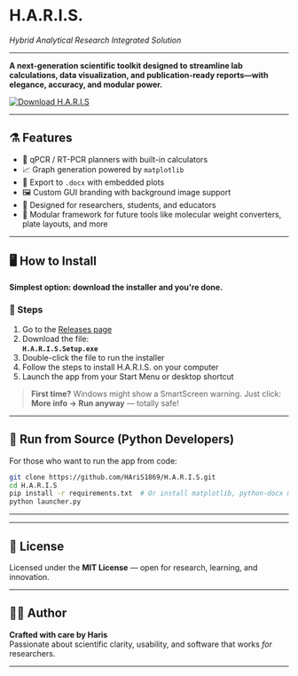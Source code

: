 # H.A.R.I.S.
*Hybrid Analytical Research Integrated Solution*

---


**A next-generation scientific toolkit designed to streamline lab calculations, data visualization, and publication-ready reports—with elegance, accuracy, and modular power.**

[![Download H.A.R.I.S](https://img.shields.io/badge/⬇️%20Download-H.A.R.I.S.Setup.exe-blue?style=for-the-badge)](https://github.com/HAriS1869/H.A.R.I.S/releases/latest)

---

## ⚗️ Features

- 🧬 qPCR / RT-PCR planners with built-in calculators  
- 📈 Graph generation powered by `matplotlib`  
- 📄 Export to `.docx` with embedded plots  
- 🖼 Custom GUI branding with background image support  
- 🧠 Designed for researchers, students, and educators  
- 🧩 Modular framework for future tools like molecular weight converters, plate layouts, and more

---

## 🖥️ How to Install

**Simplest option: download the installer and you're done.**

### 🔹 Steps

1. Go to the [Releases page](https://github.com/HAriS1869/H.A.R.I.S/releases/latest)
2. Download the file:  
   **`H.A.R.I.S.Setup.exe`**
3. Double-click the file to run the installer
4. Follow the steps to install H.A.R.I.S. on your computer
5. Launch the app from your Start Menu or desktop shortcut

> **First time?** Windows might show a SmartScreen warning. Just click:
> **More info → Run anyway** — totally safe!

---

## 🧪 Run from Source (Python Developers)

For those who want to run the app from code:

```bash
git clone https://github.com/HAriS1869/H.A.R.I.S.git
cd H.A.R.I.S
pip install -r requirements.txt  # Or install matplotlib, python-docx manually
python launcher.py
```

---



---

## 📄 License

Licensed under the **MIT License** — open for research, learning, and innovation.

---

## 👨‍🔬 Author

**Crafted with care by Haris**  
Passionate about scientific clarity, usability, and software that works *for* researchers.

---

